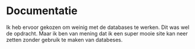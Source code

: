 # Documentatie

Ik heb ervoor gekozen om weinig met de databases te werken. Dit was wel de opdracht. Maar ik ben van mening dat ik een super mooie site kan neer zetten zonder gebruik te maken van databeses.
